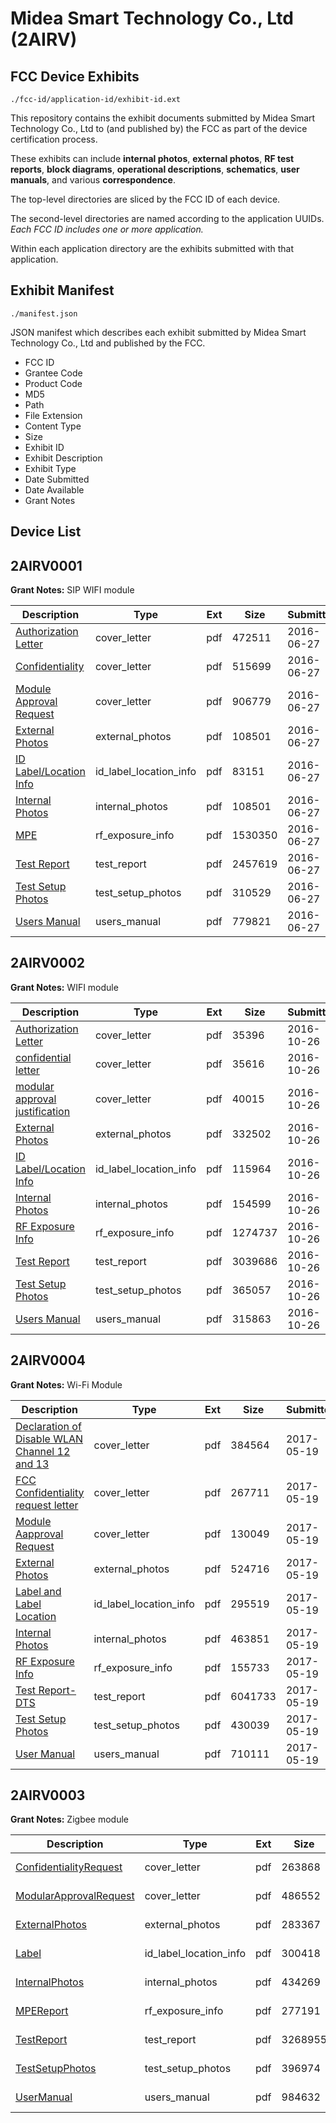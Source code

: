 # Midea Smart Technology Co., Ltd (2AIRV)
## FCC Device Exhibits

```
./fcc-id/application-id/exhibit-id.ext
```

This repository contains the exhibit documents submitted by Midea Smart Technology Co., Ltd to (and published by) the FCC as part of the device certification process.

These exhibits can include **internal photos**, **external photos**, **RF test reports**, **block diagrams**, **operational descriptions**, **schematics**, **user manuals**, and various **correspondence**.

The top-level directories are sliced by the FCC ID of each device.

The second-level directories are named according to the application UUIDs. *Each FCC ID includes one or more application.*

Within each application directory are the exhibits submitted with that application. 

## Exhibit Manifest

```
./manifest.json
```

JSON manifest which describes each exhibit submitted by Midea Smart Technology Co., Ltd and published by the FCC.

- FCC ID
- Grantee Code
- Product Code
- MD5
- Path
- File Extension
- Content Type
- Size
- Exhibit ID
- Exhibit Description
- Exhibit Type
- Date Submitted
- Date Available
- Grant Notes

## Device List
## 2AIRV0001
**Grant Notes:** SIP WIFI module

| Description | Type | Ext | Size | Submitted | Available |
| ----------- | ---- | --- | ---- | --------- | --------- |
| [Authorization Letter](2AIRV0001/b1c177f4a8e8519a2c7f1b65eb4f5790/3041164.pdf) | cover_letter | pdf | 472511 | 2016-06-27 | 2016-06-27 |
| [Confidentiality](2AIRV0001/b1c177f4a8e8519a2c7f1b65eb4f5790/3041165.pdf) | cover_letter | pdf | 515699 | 2016-06-27 | 2016-06-27 |
| [Module Approval Request](2AIRV0001/b1c177f4a8e8519a2c7f1b65eb4f5790/3041167.pdf) | cover_letter | pdf | 906779 | 2016-06-27 | 2016-06-27 |
| [External Photos](2AIRV0001/b1c177f4a8e8519a2c7f1b65eb4f5790/3041159.pdf) | external_photos | pdf | 108501 | 2016-06-27 | 2016-06-27 |
| [ID Label/Location Info](2AIRV0001/b1c177f4a8e8519a2c7f1b65eb4f5790/3041158.pdf) | id_label_location_info | pdf | 83151 | 2016-06-27 | 2016-06-27 |
| [Internal Photos](2AIRV0001/b1c177f4a8e8519a2c7f1b65eb4f5790/3041159.pdf) | internal_photos | pdf | 108501 | 2016-06-27 | 2016-06-27 |
| [MPE](2AIRV0001/b1c177f4a8e8519a2c7f1b65eb4f5790/3041168.pdf) | rf_exposure_info | pdf | 1530350 | 2016-06-27 | 2016-06-27 |
| [Test Report](2AIRV0001/b1c177f4a8e8519a2c7f1b65eb4f5790/3041170.pdf) | test_report | pdf | 2457619 | 2016-06-27 | 2016-06-27 |
| [Test Setup Photos](2AIRV0001/b1c177f4a8e8519a2c7f1b65eb4f5790/3041161.pdf) | test_setup_photos | pdf | 310529 | 2016-06-27 | 2016-06-27 |
| [Users Manual](2AIRV0001/b1c177f4a8e8519a2c7f1b65eb4f5790/3041162.pdf) | users_manual | pdf | 779821 | 2016-06-27 | 2016-06-27 |
## 2AIRV0002
**Grant Notes:** WIFI module

| Description | Type | Ext | Size | Submitted | Available |
| ----------- | ---- | --- | ---- | --------- | --------- |
| [Authorization Letter](2AIRV0002/8b6721ce7deb3c413c61cc69b16fa6bf/3174614.pdf) | cover_letter | pdf | 35396 | 2016-10-26 | 2016-10-26 |
| [confidential letter](2AIRV0002/8b6721ce7deb3c413c61cc69b16fa6bf/3174615.pdf) | cover_letter | pdf | 35616 | 2016-10-26 | 2016-10-26 |
| [modular approval justification](2AIRV0002/8b6721ce7deb3c413c61cc69b16fa6bf/3174616.pdf) | cover_letter | pdf | 40015 | 2016-10-26 | 2016-10-26 |
| [External Photos](2AIRV0002/8b6721ce7deb3c413c61cc69b16fa6bf/3174623.pdf) | external_photos | pdf | 332502 | 2016-10-26 | 2016-10-26 |
| [ID Label/Location Info](2AIRV0002/8b6721ce7deb3c413c61cc69b16fa6bf/3174625.pdf) | id_label_location_info | pdf | 115964 | 2016-10-26 | 2016-10-26 |
| [Internal Photos](2AIRV0002/8b6721ce7deb3c413c61cc69b16fa6bf/3174624.pdf) | internal_photos | pdf | 154599 | 2016-10-26 | 2016-10-26 |
| [RF Exposure Info](2AIRV0002/8b6721ce7deb3c413c61cc69b16fa6bf/3174617.pdf) | rf_exposure_info | pdf | 1274737 | 2016-10-26 | 2016-10-26 |
| [Test Report](2AIRV0002/8b6721ce7deb3c413c61cc69b16fa6bf/3174618.pdf) | test_report | pdf | 3039686 | 2016-10-26 | 2016-10-26 |
| [Test Setup Photos](2AIRV0002/8b6721ce7deb3c413c61cc69b16fa6bf/3174626.pdf) | test_setup_photos | pdf | 365057 | 2016-10-26 | 2016-10-26 |
| [Users Manual](2AIRV0002/8b6721ce7deb3c413c61cc69b16fa6bf/3174627.pdf) | users_manual | pdf | 315863 | 2016-10-26 | 2016-10-26 |
## 2AIRV0004
**Grant Notes:** Wi-Fi Module

| Description | Type | Ext | Size | Submitted | Available |
| ----------- | ---- | --- | ---- | --------- | --------- |
| [Declaration of Disable WLAN Channel 12 and 13](2AIRV0004/c482e489892a0c7d809328d1b531ded7/3397344.pdf) | cover_letter | pdf | 384564 | 2017-05-19 | 2017-05-20 |
| [FCC Confidentiality request letter](2AIRV0004/c482e489892a0c7d809328d1b531ded7/3397346.pdf) | cover_letter | pdf | 267711 | 2017-05-19 | 2017-05-20 |
| [Module Aapproval Request](2AIRV0004/c482e489892a0c7d809328d1b531ded7/3397349.pdf) | cover_letter | pdf | 130049 | 2017-05-19 | 2017-05-20 |
| [External Photos](2AIRV0004/c482e489892a0c7d809328d1b531ded7/3397345.pdf) | external_photos | pdf | 524716 | 2017-05-19 | 2017-05-20 |
| [Label and Label Location](2AIRV0004/c482e489892a0c7d809328d1b531ded7/3397348.pdf) | id_label_location_info | pdf | 295519 | 2017-05-19 | 2017-05-20 |
| [Internal Photos](2AIRV0004/c482e489892a0c7d809328d1b531ded7/3397347.pdf) | internal_photos | pdf | 463851 | 2017-05-19 | 2017-05-20 |
| [RF Exposure Info](2AIRV0004/c482e489892a0c7d809328d1b531ded7/3397350.pdf) | rf_exposure_info | pdf | 155733 | 2017-05-19 | 2017-05-20 |
| [Test Report-DTS](2AIRV0004/c482e489892a0c7d809328d1b531ded7/3397353.pdf) | test_report | pdf | 6041733 | 2017-05-19 | 2017-05-20 |
| [Test Setup Photos](2AIRV0004/c482e489892a0c7d809328d1b531ded7/3397354.pdf) | test_setup_photos | pdf | 430039 | 2017-05-19 | 2017-05-20 |
| [User Manual](2AIRV0004/c482e489892a0c7d809328d1b531ded7/3397355.pdf) | users_manual | pdf | 710111 | 2017-05-19 | 2017-05-20 |
## 2AIRV0003
**Grant Notes:** Zigbee module

| Description | Type | Ext | Size | Submitted | Available |
| ----------- | ---- | --- | ---- | --------- | --------- |
| [ConfidentialityRequest](2AIRV0003/55207317712aaad991aa462c84d76b63/3224979.pdf) | cover_letter | pdf | 263868 | 2016-12-12 | 2016-12-12 |
| [ModularApprovalRequest](2AIRV0003/55207317712aaad991aa462c84d76b63/3224980.pdf) | cover_letter | pdf | 486552 | 2016-12-12 | 2016-12-12 |
| [ExternalPhotos](2AIRV0003/55207317712aaad991aa462c84d76b63/3224971.pdf) | external_photos | pdf | 283367 | 2016-12-12 | 2016-12-12 |
| [Label](2AIRV0003/55207317712aaad991aa462c84d76b63/3224973.pdf) | id_label_location_info | pdf | 300418 | 2016-12-12 | 2016-12-12 |
| [InternalPhotos](2AIRV0003/55207317712aaad991aa462c84d76b63/3224974.pdf) | internal_photos | pdf | 434269 | 2016-12-12 | 2016-12-12 |
| [MPEReport](2AIRV0003/55207317712aaad991aa462c84d76b63/3224972.pdf) | rf_exposure_info | pdf | 277191 | 2016-12-12 | 2016-12-12 |
| [TestReport](2AIRV0003/55207317712aaad991aa462c84d76b63/3224977.pdf) | test_report | pdf | 3268955 | 2016-12-12 | 2016-12-12 |
| [TestSetupPhotos](2AIRV0003/55207317712aaad991aa462c84d76b63/3224975.pdf) | test_setup_photos | pdf | 396974 | 2016-12-12 | 2016-12-12 |
| [UserManual](2AIRV0003/55207317712aaad991aa462c84d76b63/3224978.pdf) | users_manual | pdf | 984632 | 2016-12-12 | 2016-12-12 |

